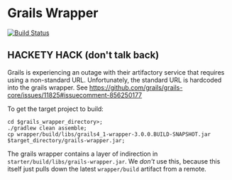 # Grails Wrapper

[![Build Status](https://travis-ci.org/grails/grails-wrapper.svg?branch=master)](https://travis-ci.org/grails/grails-wrapper)

## HACKETY HACK (don't talk back)

Grails is experiencing an outage with their artifactory service that requires using a non-standard URL.
Unfortunately, the standard URL is hardcoded into the grails wrapper.
See https://github.com/grails/grails-core/issues/11825#issuecomment-856250177

To get the target project to build:
```
cd $grails_wrapper_directory>;
./gradlew clean assemble;
cp wrapper/build/libs/grails4_1-wrapper-3.0.0.BUILD-SNAPSHOT.jar $target_directory/grails-wrapper.jar;
```

The grails wrapper contains a layer of indirection in `starter/build/libs/grails-wrapper.jar`.
We _don't_ use this, because this itself just pulls down the latest `wrapper/build` artifact from a remote.
